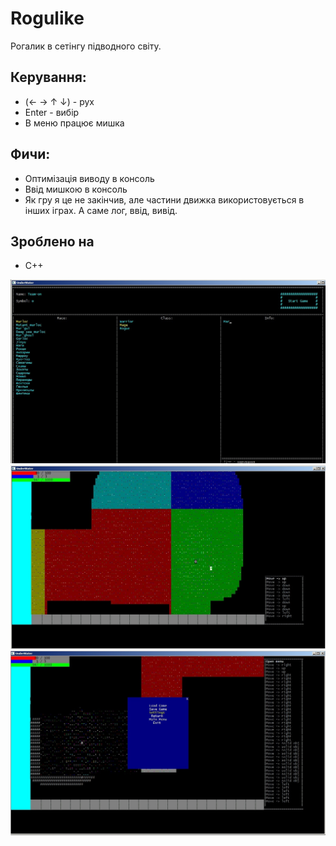 ﻿# Rogulike

Рогалик в сетінгу підводного світу.

## Керування:
 * (← → ↑ ↓) - рух
 * Enter - вибір
 * В меню працює мишка

## Фичи:
 * Оптимізація виводу в консоль
 * Ввід мишкою в консоль
 * Як гру я це не закінчив, але частини движка використовується в інших іграх. А саме лог, ввід, вивід.
	

## Зроблено на
 * C++

![](readme/img3.jpg)
![](readme/img1.jpg)
![](readme/img2.jpg)
